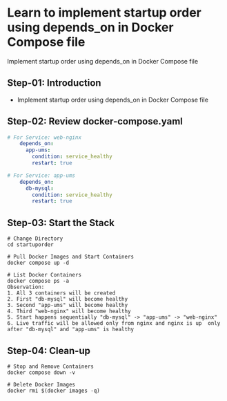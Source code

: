 # Learn to implement startup order using depends_on in Docker Compose file
Implement startup order using depends_on in Docker Compose file


## Step-01: Introduction
- Implement startup order using depends_on in Docker Compose file

## Step-02: Review docker-compose.yaml
```yaml
# For Service: web-nginx
    depends_on:
      app-ums:
        condition: service_healthy
        restart: true   

# For Service: app-ums
    depends_on:
      db-mysql:
        condition: service_healthy
        restart: true        
```


## Step-03: Start the Stack 
```t
# Change Directory
cd startuporder

# Pull Docker Images and Start Containers
docker compose up -d 

# List Docker Containers
docker compose ps -a
Observation:
1. All 3 containers will be created
2. First "db-mysql" will become healthy
3. Second "app-ums" will become healthy
4. Third "web-nginx" will become healthy
5. Start happens sequentially "db-mysql" -> "app-ums" -> "web-nginx"
6. Live traffic will be allowed only from nginx and nginx is up  only after "db-mysql" and "app-ums" is healthy
```

## Step-04: Clean-up
```t
# Stop and Remove Containers
docker compose down -v

# Delete Docker Images
docker rmi $(docker images -q)
```



